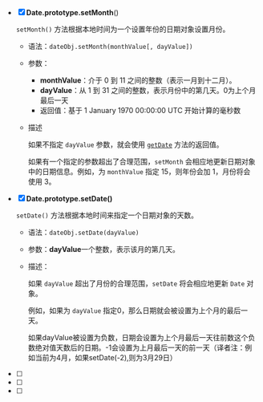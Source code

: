 - [x] **Date.prototype.setMonth**()

  `setMonth()` 方法根据本地时间为一个设置年份的日期对象设置月份。

  - 语法：`dateObj.setMonth(monthValue[, dayValue])`

  - 参数：

    - **monthValue**：介于 0 到 11 之间的整数（表示一月到十二月）。
    - **dayValue**：从 1 到 31 之间的整数，表示月份中的第几天。0为上个月最后一天
    - 返回值：基于 1 January 1970 00:00:00 UTC 开始计算的毫秒数

  - 描述

    如果不指定 `dayValue` 参数，就会使用 [`getDate`](https://developer.mozilla.org/zh-CN/docs/Web/JavaScript/Reference/Global_Objects/Date/getDate) 方法的返回值。

    如果有一个指定的参数超出了合理范围，`setMonth` 会相应地更新日期对象中的日期信息。例如，为 `monthValue` 指定 15，则年份会加 1，月份将会使用 3。

- [x] **Date.prototype.setDate()**

  `setDate()` 方法根据本地时间来指定一个日期对象的天数。

  - 语法：`dateObj.setDate(dayValue)`

  - 参数：**dayValue**一个整数，表示该月的第几天。

  - 描述：

    如果 `dayValue` 超出了月份的合理范围，`setDate` 将会相应地更新 `Date` 对象。

    例如，如果为 `dayValue` 指定0，那么日期就会被设置为上个月的最后一天。

    如果dayValue被设置为负数，日期会设置为上个月最后一天往前数这个负数绝对值天数后的日期。-1会设置为上月最后一天的前一天（译者注：例如当前为4月，如果setDate(-2),则为3月29日）

- [ ] 

- [ ] 

- [ ] 

  

  

  

  

  

  

  

  

  

  

  

  

  

  

  

